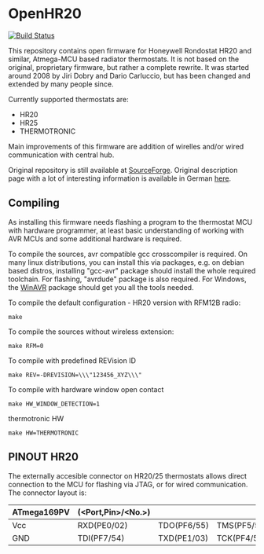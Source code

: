 # OpenHR20

[![Build Status](https://travis-ci.org/OpenHR20/OpenHR20.svg?branch=master)](https://travis-ci.org/OpenHR20/OpenHR20)

This repository contains open firmware for Honeywell Rondostat HR20 and similar, Atmega-MCU based radiator thermostats. It is not based on the original, proprietary firmware, but rather a complete rewrite. It was started around 2008 by Jiri Dobry and Dario Carluccio, but has been changed and extended by many people since.

Currently supported thermostats are:
* HR20
* HR25
* THERMOTRONIC

Main improvements of this firmware are addition of wirelles and/or wired communication with central hub.

Original repository is still available at [SourceForge](https://sourceforge.net/projects/openhr20/). Original description page with a lot of interesting information is available in German [here](https://www.mikrocontroller.net/articles/Heizungssteuerung_mit_Honeywell_HR20).

## Compiling

As installing this firmware needs flashing a program to the thermostat MCU with hardware programmer, at least basic understanding of working with AVR MCUs and some additional hardware is required.

To compile the sources, avr compatible gcc crosscompiler is required. On many linux distributions, you can install this via packages, e.g. on debian based distros, installing "gcc-avr" package should install the whole required toolchain. For flashing, "avrdude" package is also required. For Windows, the [WinAVR](https://sourceforge.net/projects/winavr/) package should get you all the tools needed.

To compile the default configuration - HR20 version with RFM12B radio:

`make`

To compile the sources without wireless extension:

`make RFM=0`

To compile with predefined REVision ID

`make REV=-DREVISION=\\\"123456_XYZ\\\"`

To compile with hardware window open contact

`make HW_WINDOW_DETECTION=1`

thermotronic HW

`make HW=THERMOTRONIC`

## PINOUT HR20

The externally accesible connector on HR20/25 thermostats allows direct connection to the MCU for flashing via JTAG, or for wired communication. The connector layout is:

| ATmega169PV | <Func>(<Port,Pin>/<No.>) | | | |
| --- | ----------- | ----------- | ----------- | ------------ |
| Vcc | RXD(PE0/02) | TDO(PF6/55) | TMS(PF5/56) | /RST(PG5/20) |
| GND | TDI(PF7/54) | TXD(PE1/03) | TCK(PF4/57) |     (PE2/04) |

